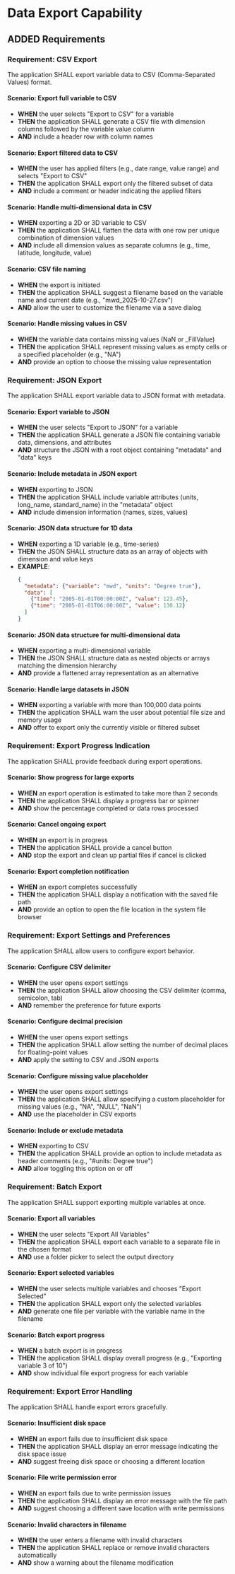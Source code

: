 # Data Export Capability

## ADDED Requirements

### Requirement: CSV Export
The application SHALL export variable data to CSV (Comma-Separated Values) format.

#### Scenario: Export full variable to CSV
- **WHEN** the user selects "Export to CSV" for a variable
- **THEN** the application SHALL generate a CSV file with dimension columns followed by the variable value column
- **AND** include a header row with column names

#### Scenario: Export filtered data to CSV
- **WHEN** the user has applied filters (e.g., date range, value range) and selects "Export to CSV"
- **THEN** the application SHALL export only the filtered subset of data
- **AND** include a comment or header indicating the applied filters

#### Scenario: Handle multi-dimensional data in CSV
- **WHEN** exporting a 2D or 3D variable to CSV
- **THEN** the application SHALL flatten the data with one row per unique combination of dimension values
- **AND** include all dimension values as separate columns (e.g., time, latitude, longitude, value)

#### Scenario: CSV file naming
- **WHEN** the export is initiated
- **THEN** the application SHALL suggest a filename based on the variable name and current date (e.g., "mwd_2025-10-27.csv")
- **AND** allow the user to customize the filename via a save dialog

#### Scenario: Handle missing values in CSV
- **WHEN** the variable data contains missing values (NaN or _FillValue)
- **THEN** the application SHALL represent missing values as empty cells or a specified placeholder (e.g., "NA")
- **AND** provide an option to choose the missing value representation

### Requirement: JSON Export
The application SHALL export variable data to JSON format with metadata.

#### Scenario: Export variable to JSON
- **WHEN** the user selects "Export to JSON" for a variable
- **THEN** the application SHALL generate a JSON file containing variable data, dimensions, and attributes
- **AND** structure the JSON with a root object containing "metadata" and "data" keys

#### Scenario: Include metadata in JSON export
- **WHEN** exporting to JSON
- **THEN** the application SHALL include variable attributes (units, long_name, standard_name) in the "metadata" object
- **AND** include dimension information (names, sizes, values)

#### Scenario: JSON data structure for 1D data
- **WHEN** exporting a 1D variable (e.g., time-series)
- **THEN** the JSON SHALL structure data as an array of objects with dimension and value keys
- **EXAMPLE**:
  ```json
  {
    "metadata": {"variable": "mwd", "units": "Degree true"},
    "data": [
      {"time": "2005-01-01T00:00:00Z", "value": 123.45},
      {"time": "2005-01-01T06:00:00Z", "value": 130.12}
    ]
  }
  ```

#### Scenario: JSON data structure for multi-dimensional data
- **WHEN** exporting a multi-dimensional variable
- **THEN** the JSON SHALL structure data as nested objects or arrays matching the dimension hierarchy
- **AND** provide a flattened array representation as an alternative

#### Scenario: Handle large datasets in JSON
- **WHEN** exporting a variable with more than 100,000 data points
- **THEN** the application SHALL warn the user about potential file size and memory usage
- **AND** offer to export only the currently visible or filtered subset

### Requirement: Export Progress Indication
The application SHALL provide feedback during export operations.

#### Scenario: Show progress for large exports
- **WHEN** an export operation is estimated to take more than 2 seconds
- **THEN** the application SHALL display a progress bar or spinner
- **AND** show the percentage completed or data rows processed

#### Scenario: Cancel ongoing export
- **WHEN** an export is in progress
- **THEN** the application SHALL provide a cancel button
- **AND** stop the export and clean up partial files if cancel is clicked

#### Scenario: Export completion notification
- **WHEN** an export completes successfully
- **THEN** the application SHALL display a notification with the saved file path
- **AND** provide an option to open the file location in the system file browser

### Requirement: Export Settings and Preferences
The application SHALL allow users to configure export behavior.

#### Scenario: Configure CSV delimiter
- **WHEN** the user opens export settings
- **THEN** the application SHALL allow choosing the CSV delimiter (comma, semicolon, tab)
- **AND** remember the preference for future exports

#### Scenario: Configure decimal precision
- **WHEN** the user opens export settings
- **THEN** the application SHALL allow setting the number of decimal places for floating-point values
- **AND** apply the setting to CSV and JSON exports

#### Scenario: Configure missing value placeholder
- **WHEN** the user opens export settings
- **THEN** the application SHALL allow specifying a custom placeholder for missing values (e.g., "NA", "NULL", "NaN")
- **AND** use the placeholder in CSV exports

#### Scenario: Include or exclude metadata
- **WHEN** exporting to CSV
- **THEN** the application SHALL provide an option to include metadata as header comments (e.g., "#units: Degree true")
- **AND** allow toggling this option on or off

### Requirement: Batch Export
The application SHALL support exporting multiple variables at once.

#### Scenario: Export all variables
- **WHEN** the user selects "Export All Variables"
- **THEN** the application SHALL export each variable to a separate file in the chosen format
- **AND** use a folder picker to select the output directory

#### Scenario: Export selected variables
- **WHEN** the user selects multiple variables and chooses "Export Selected"
- **THEN** the application SHALL export only the selected variables
- **AND** generate one file per variable with the variable name in the filename

#### Scenario: Batch export progress
- **WHEN** a batch export is in progress
- **THEN** the application SHALL display overall progress (e.g., "Exporting variable 3 of 10")
- **AND** show individual file export progress for each variable

### Requirement: Export Error Handling
The application SHALL handle export errors gracefully.

#### Scenario: Insufficient disk space
- **WHEN** an export fails due to insufficient disk space
- **THEN** the application SHALL display an error message indicating the disk space issue
- **AND** suggest freeing disk space or choosing a different location

#### Scenario: File write permission error
- **WHEN** an export fails due to write permission issues
- **THEN** the application SHALL display an error message with the file path
- **AND** suggest choosing a different save location with write permissions

#### Scenario: Invalid characters in filename
- **WHEN** the user enters a filename with invalid characters
- **THEN** the application SHALL replace or remove invalid characters automatically
- **AND** show a warning about the filename modification
